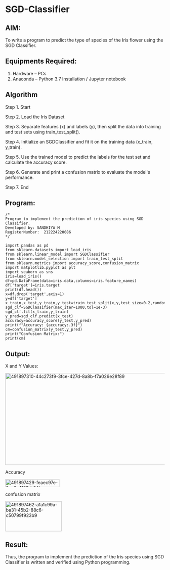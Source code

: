 # SGD-Classifier
## AIM:
To write a program to predict the type of species of the Iris flower using the SGD Classifier.

## Equipments Required:
1. Hardware – PCs
2. Anaconda – Python 3.7 Installation / Jupyter notebook

## Algorithm
Step 1. Start

Step 2. Load the Iris Dataset

Step 3. Separate features (x) and labels (y), then split the data into training and test sets using train_test_split().

Step 4. Initialize an SGDClassifier and fit it on the training data (x_train, y_train).

Step 5. Use the trained model to predict the labels for the test set and calculate the accuracy score.

Step 6. Generate and print a confusion matrix to evaluate the model's performance.

Step 7. End
## Program:
```
/*
Program to implement the prediction of iris species using SGD Classifier.
Developed by: SANDHIYA M
RegisterNumber:  212224220086
*/
```
```
import pandas as pd
from sklearn.datasets import load_iris
from sklearn.linear_model import SGDClassifier
from sklearn.model_selection import train_test_split
from sklearn.metrics import accuracy_score,confusion_matrix
import matplotlib.pyplot as plt
import seaborn as sns
iris=load_iris()
df=pd.DataFrame(data=iris.data,columns=iris.feature_names)
df['target']=iris.target
print(df.head())
x=df.drop('target',axis=1)
y=df['target']
x_train,x_test,y_train,y_test=train_test_split(x,y,test_size=0.2,random_state=42)
sgd_clf=SGDClassifier(max_iter=1000,tol=1e-3)
sgd_clf.fit(x_train,y_train)
y_pred=sgd_clf.predict(x_test)
accuracy=accuracy_score(y_test,y_pred)
print(f"Accuracy: {accuracy:.3f}")
cm=confusion_matrix(y_test,y_pred)
print("Confusion Matrix:")
print(cm)
```

## Output:
X and Y Values:

<img width="778" height="291" alt="491897310-44c273f9-3fce-427d-8a8b-f7a026e28f89" src="https://github.com/user-attachments/assets/9402715f-cb1c-4527-b0f6-42b4143ef4a9" />

Accuracy

<img width="171" height="25" alt="491897429-feaec97e-9ce9-4137-b64b-c7df3e752778" src="https://github.com/user-attachments/assets/5cf5b4cd-abc5-4692-8053-fb973f35a508" />


confusion matrix

<img width="178" height="95" alt="491897462-a1a1c99a-ba31-45b2-88c6-c50799f923b9" src="https://github.com/user-attachments/assets/c4c1e8f9-87ec-4989-a58f-cded0c4cfa72" />




## Result:
Thus, the program to implement the prediction of the Iris species using SGD Classifier is written and verified using Python programming.
